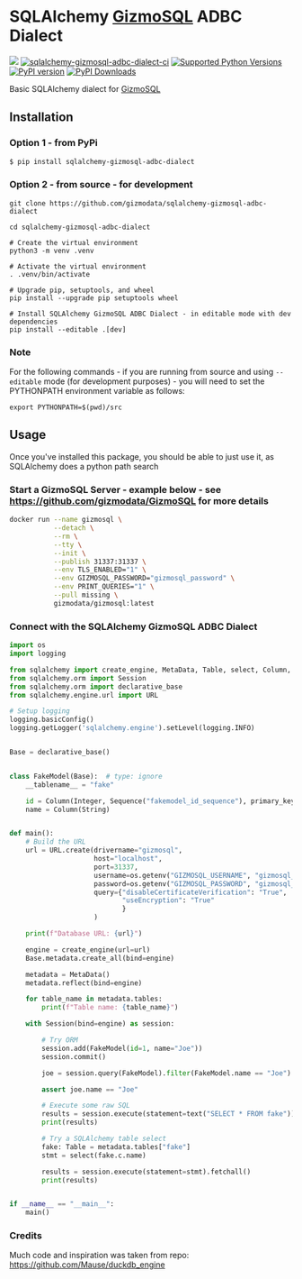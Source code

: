 # SQLAlchemy [GizmoSQL](https://github.com/gizmodata/GizmoSQL) ADBC Dialect 

[<img src="https://img.shields.io/badge/GitHub-gizmodata%2Fsqlalchemy--gizmosql--adbc--dialect-blue.svg?logo=Github">](https://github.com/gizmodata/sqlalchemy-gizmosql-adbc-dialect)
[![sqlalchemy-gizmosql-adbc-dialect-ci](https://github.com/gizmodata/sqlalchemy-gizmosql-adbc-dialect/actions/workflows/ci.yml/badge.svg)](https://github.com/gizmodata/sqlalchemy-gizmosql-adbc-dialect/actions/workflows/ci.yml)
[![Supported Python Versions](https://img.shields.io/pypi/pyversions/sqlalchemy--gizmosql--adbc--dialect)](https://pypi.org/project/sqlalchemy-gizmosql-adbc-dialect/)
[![PyPI version](https://badge.fury.io/py/sqlalchemy-gizmosql-adbc-dialect.svg)](https://badge.fury.io/py/sqlalchemy-gizmosql-adbc-dialect)
[![PyPI Downloads](https://img.shields.io/pypi/dm/sqlalchemy-gizmosql-adbc-dialect.svg)](https://pypi.org/project/sqlalchemy-gizmosql-adbc-dialect/)

Basic SQLAlchemy dialect for [GizmoSQL](https://github.com/gizmodata/GizmoSQL)

## Installation

### Option 1 - from PyPi
```sh
$ pip install sqlalchemy-gizmosql-adbc-dialect
```

### Option 2 - from source - for development
```shell
git clone https://github.com/gizmodata/sqlalchemy-gizmosql-adbc-dialect

cd sqlalchemy-gizmosql-adbc-dialect

# Create the virtual environment
python3 -m venv .venv

# Activate the virtual environment
. .venv/bin/activate

# Upgrade pip, setuptools, and wheel
pip install --upgrade pip setuptools wheel

# Install SQLAlchemy GizmoSQL ADBC Dialect - in editable mode with dev dependencies
pip install --editable .[dev]
```

### Note
For the following commands - if you are running from source and using `--editable` mode (for development purposes) - you will need to set the PYTHONPATH environment variable as follows:
```shell
export PYTHONPATH=$(pwd)/src
```

## Usage

Once you've installed this package, you should be able to just use it, as SQLAlchemy does a python path search

### Start a GizmoSQL Server - example below - see https://github.com/gizmodata/GizmoSQL for more details
```bash
docker run --name gizmosql \
           --detach \
           --rm \
           --tty \
           --init \
           --publish 31337:31337 \
           --env TLS_ENABLED="1" \
           --env GIZMOSQL_PASSWORD="gizmosql_password" \
           --env PRINT_QUERIES="1" \
           --pull missing \
           gizmodata/gizmosql:latest
```

### Connect with the SQLAlchemy GizmoSQL ADBC Dialect
```python
import os
import logging

from sqlalchemy import create_engine, MetaData, Table, select, Column, text, Integer, String, Sequence
from sqlalchemy.orm import Session
from sqlalchemy.orm import declarative_base
from sqlalchemy.engine.url import URL

# Setup logging
logging.basicConfig()
logging.getLogger('sqlalchemy.engine').setLevel(logging.INFO)


Base = declarative_base()


class FakeModel(Base):  # type: ignore
    __tablename__ = "fake"

    id = Column(Integer, Sequence("fakemodel_id_sequence"), primary_key=True)
    name = Column(String)


def main():
    # Build the URL
    url = URL.create(drivername="gizmosql",
                     host="localhost",
                     port=31337,
                     username=os.getenv("GIZMOSQL_USERNAME", "gizmosql_username"),
                     password=os.getenv("GIZMOSQL_PASSWORD", "gizmosql_password"),
                     query={"disableCertificateVerification": "True",
                            "useEncryption": "True"
                            }
                     )

    print(f"Database URL: {url}")

    engine = create_engine(url=url)
    Base.metadata.create_all(bind=engine)

    metadata = MetaData()
    metadata.reflect(bind=engine)

    for table_name in metadata.tables:
        print(f"Table name: {table_name}")

    with Session(bind=engine) as session:

        # Try ORM
        session.add(FakeModel(id=1, name="Joe"))
        session.commit()

        joe = session.query(FakeModel).filter(FakeModel.name == "Joe").first()

        assert joe.name == "Joe"

        # Execute some raw SQL
        results = session.execute(statement=text("SELECT * FROM fake")).fetchall()
        print(results)

        # Try a SQLAlchemy table select
        fake: Table = metadata.tables["fake"]
        stmt = select(fake.c.name)

        results = session.execute(statement=stmt).fetchall()
        print(results)


if __name__ == "__main__":
    main()
```

### Credits
Much code and inspiration was taken from repo: https://github.com/Mause/duckdb_engine
